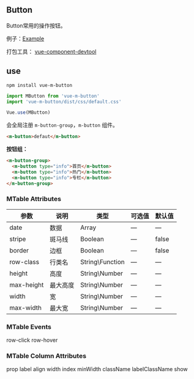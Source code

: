 
## Button

Button常用的操作按钮。

例子：[Example](https://mengdu.github.io/m-button/example/)

打包工具： [vue-component-devtool](https://github.com/mengdu/vue-component-devtool)

## use


```ls
npm install vue-m-button
```

```js
import MButton from 'vue-m-button'
import 'vue-m-button/dist/css/default.css'

Vue.use(MButton)
```

会全局注册 `m-button-group`，`m-button` 组件。

```html
<m-button>defaut</m-button>
```

**按钮组：**

```html
<m-button-group>
  <m-button type="info">首页</m-button>
  <m-button type="info">热门</m-button>
  <m-button type="info">专栏</m-button>
</m-button-group>
```

### MTable Attributes


| 参数      | 说明    | 类型      | 可选值       | 默认值   |
|---------- |-------- |---------- |-------------  |-------- |
| date     | 数据   | Array |  —  |    —     |
| stripe   | 斑马线   | Boolean    |   —    |    false   |
| border   | 边框   | Boolean    |  —  | false   |
| row-class | 行类名   | String\Function  |  —  |  —  |
| height | 高度   | String\Number  |  —  |  —  |
| max-height | 最大高度   | String\Number  |  —  |  —  |
| width | 宽   | String\Number |  —  |  —  |
| max-width | 最大宽   | String\Number |  —  |  —  |


### MTable Events

row-click
row-hover


### MTable Column Attributes

prop
label
align
width
index
minWidth
className
labelClassName
show
